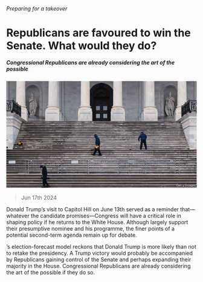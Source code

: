 ###### Preparing for a takeover

# Republicans are favoured to win the Senate. What would they do? 

##### Congressional Republicans are already considering the art of the possible 

![image](images/20240622_USP001.jpg) 

> Jun 17th 2024 

Donald Trump’s visit to Capitol Hill on June 13th served as a reminder that—whatever the candidate promises—Congress will have a critical role in shaping policy if he returns to the White House. Although  largely support their presumptive nominee and his programme, the finer points of a potential second-term agenda remain up for debate. 

’s election-forecast model reckons that Donald Trump is more likely than not to retake the presidency. A Trump victory would probably be accompanied by Republicans gaining control of the Senate and perhaps expanding their majority in the House. Congressional Republicans are already considering the art of the possible if they do so.


